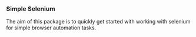 ### Simple Selenium

The aim of this package is to quickly get started with working with selenium for simple browser automation tasks.
